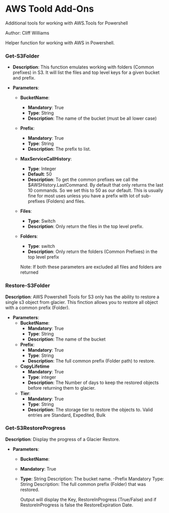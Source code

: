 # AWS Toold Add-Ons

Additional tools for working with AWS.Tools for Powershell

Author: Cliff Williams

Helper function for working with AWS in Powershell.

### Get-S3Folder

* **Description**: This function emulates working with folders (Common prefixes) in S3. It will list the files and top level keys for a given bucket and prefix.

* **Parameters**:
  * **BucketName**:
    * **Mandatory**: True
    * **Type**: String
    * **Description**: The name of the bucket (must be all lower case)
  * **Prefix**:
    * **Mandatory**: True
    * **Type**: String
    * **Description**:    The prefix to list.
  * **MaxServiceCallHistory**:
    * **Type**: Integer
    * **Default**: 50
    * **Description**:  To get the common prefixes we call the $AWSHistory.LastCommand. By default that only returns the last 10 commands.
                        So we set this to 50 as our default. This is usually fine for most uses unless you have a prefix with lot of sub-prefixes (Folders) and files.
  * **Files**:
    * **Type**: Switch
    * **Description**: Only return the files in the top level prefix.
  * **Folders**:
    * **Type**: switch
    * **Description**:    Only return the folders (Common Prefixes) in the top level prefix
  
    Note: If both these parameters are excluded all files and folders are returned

### Restore-S3Folder

**Description**:    AWS Powershell Tools for S3 only has the ability to restore a single s3 object from glacier. This finction allows you to restore
                all object with a common prefix (Folder).

* **Parameters**:
  * **BucketName**:
    * **Mandatory**: True
    * **Type**: String
    * **Description**: The name of the bucket
  * **Prefix**:
    * **Mandatory**: True
    * **Type**: String
    * **Description**: The full common prefix (Folder path) to restore.
  * **CopyLifetime**
    * **Mandatory**: True
    * **Type**: integer
    * **Description**: The Number of days to keep the restored objects before returning them to glacier.
  * **Tier**:
    * **Mandatory**: True
    * **Type**: String
    * **Description**: The storage tier to restore the objects to. Valid entries are Standard, Expedited, Bulk

### Get-S3RestoreProgress

**Description**:    Display the progress of a Glacier Restore.

* **Parameters**:
  * **BucketName**:
  * **Mandatory**: True
  * **Type**: String
        Description:    The bucket name.
    -Prefix
        Mandatory
        Type: String
        Description: The full common prefix (Folder) that was restored.

    Output will display the Key, RestoreInProgress (True/False) and if RestoreInProgress is false the RestoreExpiration Date.

